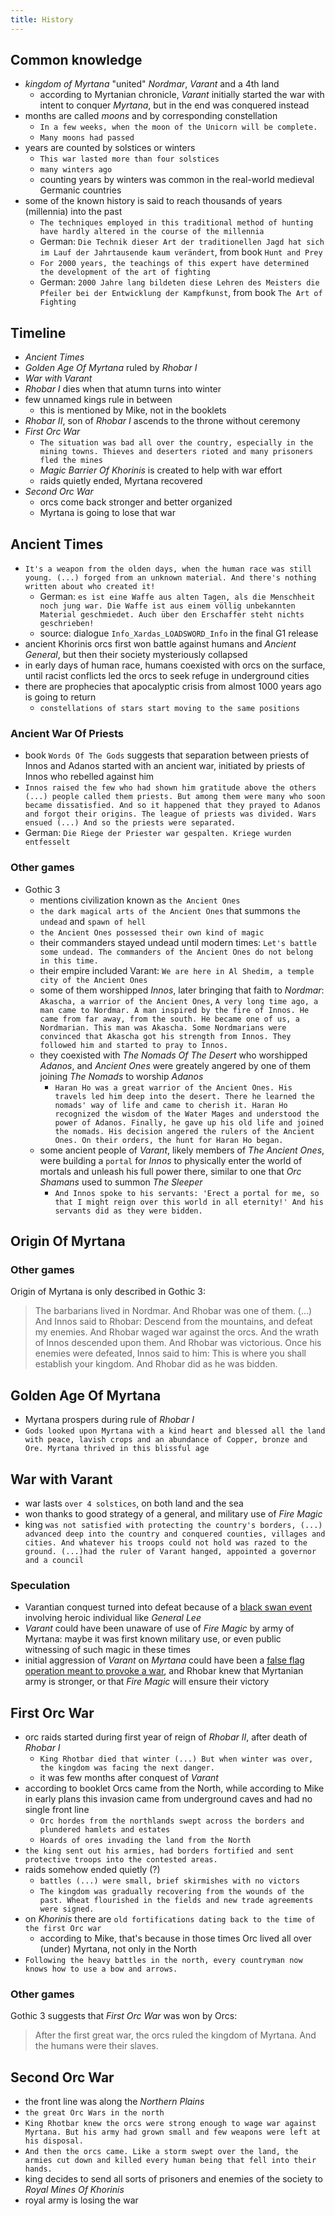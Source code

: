 ```yaml
---
title: History
---
```


## Common knowledge
- _kingdom of Myrtana_ "united" _Nordmar_, _Varant_ and a 4th land
  - according to Myrtanian chronicle, _Varant_ initially started the war with intent to conquer _Myrtana_, but in the end was conquered instead
- months are called _moons_ and by corresponding constellation
  - `In a few weeks, when the moon of the Unicorn will be complete.`
  - `Many moons had passed`
- years are counted by solstices or winters
  - `This war lasted more than four solstices`
  - `many winters ago`
  - counting years by winters was common in the real-world medieval Germanic countries
- some of the known history is said to reach thousands of years (millennia) into the past
  - `The techniques employed in this traditional method of hunting have hardly altered in the course of the millennia`
  - German: `Die Technik dieser Art der traditionellen Jagd hat sich im Lauf der Jahrtausende kaum verändert`, from book `Hunt and Prey`
  - `For 2000 years, the teachings of this expert have determined the development of the art of fighting`
  - German: `2000 Jahre lang bildeten diese Lehren des Meisters die Pfeiler bei der Entwicklung der Kampfkunst`, from book `The Art of Fighting`
 
## Timeline
- _Ancient Times_
- _Golden Age Of Myrtana_ ruled by _Rhobar I_
- _War with Varant_
- _Rhobar I_ dies when that atumn turns into winter
- few unnamed kings rule in between
  - this is mentioned by Mike, not in the booklets
- _Rhobar II_, son of _Rhobar I_ ascends to the throne without ceremony
- _First Orc War_
  - `The situation was bad all over the country, especially in the mining towns. Thieves and deserters rioted and many prisoners fled the mines`
  - _Magic Barrier Of Khorinis_ is created to help with war effort
  - raids quietly ended, Myrtana recovered
- _Second Orc War_
  - orcs come back stronger and better organized
  - Myrtana is going to lose that war

## Ancient Times
- `It's a weapon from the olden days, when the human race was still young. (...) forged from an unknown material. And there's nothing written about who created it!`
  - German: `es ist eine Waffe aus alten Tagen, als die Menschheit noch jung war. Die Waffe ist aus einem völlig unbekannten Material geschmiedet. Auch über den Erschaffer steht nichts geschrieben!`
  - source: dialogue `Info_Xardas_LOADSWORD_Info` in the final G1 release
- ancient Khorinis orcs first won battle against humans and _Ancient General_, but then their society mysteriously collapsed
- in early days of human race, humans coexisted with orcs on the surface, until racist conflicts led the orcs to seek refuge in underground cities
- there are prophecies that apocalyptic crisis from almost 1000 years ago is going to return
  - `constellations of stars start moving to the same positions`
 
### Ancient War Of Priests
- book `Words Of The Gods` suggests that separation between priests of Innos and Adanos started with an ancient war, initiated by priests of Innos who rebelled against him
- `Innos raised the few who had shown him gratitude above the others (...) people called them priests. But among them were many who soon became dissatisfied. And so it happened that they prayed to Adanos and forgot their origins. The league of priests was divided. Wars ensued (...) And so the priests were separated.`
- German: `Die Riege der Priester war gespalten. Kriege wurden entfesselt`

### Other games
- Gothic 3
  - mentions civilization known as `the Ancient Ones`
  - `the dark magical arts of the Ancient Ones` that summons `the undead` and `spawn of hell`
  - `the Ancient Ones possessed their own kind of magic`
  - their commanders stayed undead until modern times: `Let's battle some undead. The commanders of the Ancient Ones do not belong in this time.`
  - their empire included Varant: `We are here in Al Shedim, a temple city of the Ancient Ones`
  - some of them worshipped _Innos_, later bringing that faith to _Nordmar_: `Akascha, a warrior of the Ancient Ones`, `A very long time ago, a man came to Nordmar. A man inspired by the fire of Innos. He came from far away, from the south. He became one of us, a Nordmarian. This man was Akascha. Some Nordmarians were convinced that Akascha got his strength from Innos. They followed him and started to pray to Innos.`
  - they coexisted with _The Nomads Of The Desert_ who worshipped _Adanos_, and _Ancient Ones_ were greately angered by one of them joining _The Nomads_ to worship _Adanos_
    - `Haran Ho was a great warrior of the Ancient Ones. His travels led him deep into the desert. There he learned the nomads' way of life and came to cherish it. Haran Ho recognized the wisdom of the Water Mages and understood the power of Adanos. Finally, he gave up his old life and joined the nomads. His decision angered the rulers of the Ancient Ones. On their orders, the hunt for Haran Ho began.`
  - some ancient people of _Varant_, likely members of _The Ancient Ones_, were building a `portal` for _Innos_ to physically enter the world of mortals and unleash his full power there, similar to one that _Orc Shamans_ used to summon _The Sleeper_
    - `And Innos spoke to his servants: 'Erect a portal for me, so that I might reign over this world in all eternity!' And his servants did as they were bidden.`

## Origin Of Myrtana

### Other games
Origin of Myrtana is only described in Gothic 3:

> The barbarians lived in Nordmar. And Rhobar was one of them. (...) And Innos said to Rhobar: Descend from the mountains, and defeat my enemies. And Rhobar waged war against the orcs. And the wrath of Innos descended upon them. And Rhobar was victorious. Once his enemies were defeated, Innos said to him: This is where you shall establish your kingdom. And Rhobar did as he was bidden.

## Golden Age Of Myrtana
- Myrtana prospers during rule of _Rhobar I_
- `Gods looked upon Myrtana with a kind heart and blessed all the land with peace, lavish crops and an abundance of Copper, bronze and Ore. Myrtana thrived in this blissful age`

## War with Varant
- war lasts `over 4 solstices`, on both land and the sea
- won thanks to good strategy of a general, and military use of _Fire Magic_
- king `was not satisfied with protecting the country's borders, (...) advanced deep into the country and conquered counties, villages and cities. And whatever his troops could not hold was razed to the ground. (...)had the ruler of Varant hanged, appointed a governor and a council`
 
### Speculation
- Varantian conquest turned into defeat because of a [black swan event](https://en.wikipedia.org/wiki/Black_swan_theory) involving heroic individual like _General Lee_
- _Varant_ could have been unaware of use of _Fire Magic_ by army of Myrtana: maybe it was first known military use, or even public witnessing of such magic in these times
- initial aggression of _Varant_ on _Myrtana_ could have been a [false flag operation meant to provoke a war](https://en.wikipedia.org/wiki/False_flag#As_pretexts_for_war), and Rhobar knew that Myrtanian army is stronger, or that _Fire Magic_ will ensure their victory

## First Orc War
- orc raids started during first year of reign of _Rhobar II_, after death of _Rhobar I_
  - `King Rhotbar died that winter (...) But when winter was over, the kingdom was facing the next danger.`
  - it was few months after conquest of _Varant_
- according to booklet Orcs came from the North, while according to Mike in early plans this invasion came from underground caves and had no single front line
  - `Orc hordes from the northlands swept across the borders and plundered hamlets and estates`
  - `Hoards of ores invading the land from the North`
- `the king sent out his armies, had borders fortified and sent protective troops into the contested areas.`
- raids somehow ended quietly (?) 
  - `battles (...) were small, brief skirmishes with no victors`
  - `The kingdom was gradually recovering from the wounds of the past. Wheat flourished in the fields and new trade agreements were signed.`
- on _Khorinis_ there are `old fortifications dating back to the time of the first Orc war`
  - according to Mike, that's because in those times Orc lived all over (under) Myrtana, not only in the North
- `Following the heavy battles in the north, every countryman now knows how to use a bow and arrows.`
 
### Other games
Gothic 3 suggests that _First Orc War_ was won by Orcs:

> After the first great war, the orcs ruled the kingdom of Myrtana. And the humans were their slaves.

## Second Orc War
- the front line was along the _Northern Plains_
- `the great Orc Wars in the north`
- `King Rhotbar knew the orcs were strong enough to wage war against Myrtana. But his army had grown small and few weapons were left at his disposal.`
- `And then the orcs came. Like a storm swept over the land, the armies cut down and killed every human being that fell into their hands.`
- king decides to send all sorts of prisoners and enemies of the society to _Royal Mines Of Khorinis_
- royal army is losing the war

